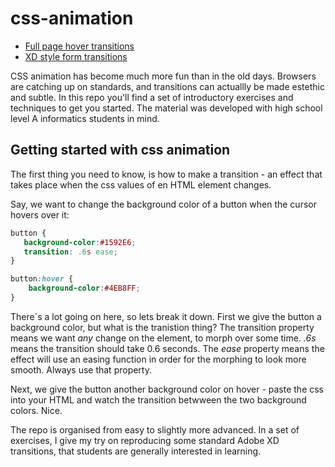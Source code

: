 # css-animation

- <a href="https://simmoe.github.io/css-animation/04-animated-sections/">Full page hover transitions</a>
- <a href="https://simmoe.github.io/css-animation/05-animated-form-elements/">XD style form transitions</a>

CSS animation has become much more fun than in the old days. Browsers are catching up on standards, and transitions can actuallly be made estethic and subtle. In this repo you'll find a set of introductory exercises and techniques to get you started. The material was developed with high school level A informatics students in mind.

## Getting started with css animation
The first thing you need to know, is how to make a transition - an effect that takes place when the css values of en HTML element changes. 

Say, we want to change the background color of a button when the cursor hovers over it:

```css 
button {
   background-color:#1592E6;
   transition: .6s ease;
}

button:hover {
    background-color:#4EB8FF;
}
````

There´s a lot going on here, so lets break it down. First we give the button a background color, but what is the tranistion thing? The transition property means we want *any* change on the element, to morph over some time. *.6s* means the transition should take 0.6 seconds. The *ease* property means the effect will use an easing function in order for the morphing to look more smooth. Always use that property. 

Next, we give the button another background color on hover - paste the css into your HTML and watch the transition betwween the two background colors. Nice.

The repo is organised from easy to slightly more advanced. In a set of exercises, I give my try on reproducing some standard Adobe XD transitions, that students are generally interested in learning.  
